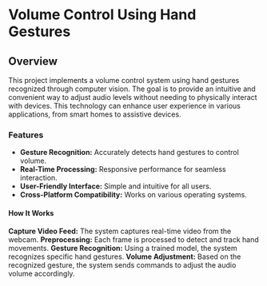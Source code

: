 # Volume Control Using Hand Gestures
## Overview

This project implements a volume control system using hand gestures recognized through computer vision. The goal is to provide an intuitive and convenient way to adjust audio levels without needing to physically interact with devices. This technology can enhance user experience in various applications, from smart homes to assistive devices.

### Features
- **Gesture Recognition:** Accurately detects hand gestures to control volume.
- **Real-Time Processing:** Responsive performance for seamless interaction.
- **User-Friendly Interface:** Simple and intuitive for all users.
- **Cross-Platform Compatibility:** Works on various operating systems.

#### How It Works
**Capture Video Feed:** The system captures real-time video from the webcam.
**Preprocessing:** Each frame is processed to detect and track hand movements.
**Gesture Recognition:** Using a trained model, the system recognizes specific hand gestures.
**Volume Adjustment:** Based on the recognized gesture, the system sends commands to adjust the audio volume accordingly.
